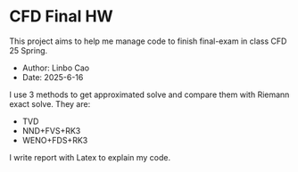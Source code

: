 # CFD Final HW
This project aims to help me manage code to finish final-exam in class CFD 25 Spring.
- Author: Linbo Cao
- Date: 2025-6-16

I use 3 methods to get approximated solve and compare them with Riemann exact solve.
They are:
- TVD
- NND+FVS+RK3
- WENO+FDS+RK3

I write report with Latex to explain my code.
